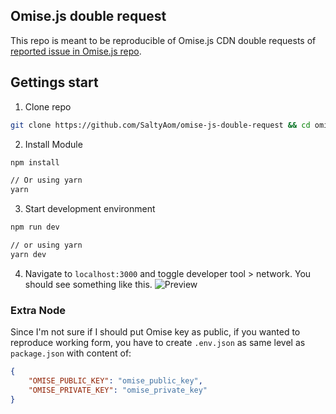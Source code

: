 ## Omise.js double request
This repo is meant to be reproducible of Omise.js CDN double requests of [reported issue in Omise.js repo](https://github.com/omise/omise.js/issues/90).

## Gettings start
1. Clone repo
```bash
git clone https://github.com/SaltyAom/omise-js-double-request && cd omise-js-double-request
```

2. Install Module
```bash
npm install

// Or using yarn
yarn
```

3. Start development environment
```bash
npm run dev

// or using yarn
yarn dev
```

4. Navigate to `localhost:3000` and toggle developer tool > network.
You should see something like this.
![Preview](https://user-images.githubusercontent.com/35027979/103778968-a419b800-5065-11eb-8c40-a23fdaf4b485.png)

### Extra Node
Since I'm not sure if I should put Omise key as public, if you wanted to reproduce working form, you have to create `.env.json` as same level as `package.json` with content of:
```json
{
    "OMISE_PUBLIC_KEY": "omise_public_key",
    "OMISE_PRIVATE_KEY": "omise_private_key"
}
```
